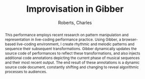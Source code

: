 --- 
title: "Improvisation in Gibber" 
abstract: "This performance employs recent research on pattern manipulation and representation in live-coding performance practice. Using Gibber, a browser-based live-coding environment, I create rhythmic and melodic patterns and sequence their subsequent transformations. Gibber dynamically updates the source code of performances to reflect these transformations, and also injects additional code annotations depicting the current phase of musical sequences and their most recent output. The end result of these annotations is a dynamic source code document, constantly shifting and changing to reveal algorithmic processes to audiences." 
address: "Atlanta, Georgia" 
author: "Roberts, Charles"
webAuthor: "Charles Roberts" 
booktitle: "Proceedings of the International Web Audio Conference" 
editor: "Freeman, Jason and Lerch, Alexander and Paradis, Matthew" 
month: "Proceedings of the International Web Audio Conference"
pages: "" 
publisher: "Georgia Tech" 
series: "WAC '16"
track: "Performance"  
year: "2016" 
id: "2016_EA_87" 
tags: year2016
media: https://smartech.gatech.edu/bitstream/handle/1853/54655/improvisation_videostream.html?sequence=8&isAllowed=y 
pdflink: /_data/papers/pdf/2016/2016_87.pdf
ISSN: 2663-5844
---